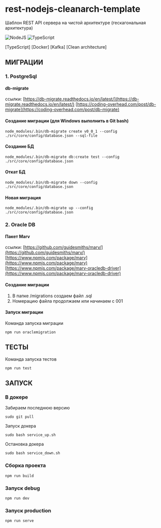# rest-nodejs-cleanarch-template
Шаблон REST API сервера на чистой архитектуре (гескагональная архитектура)

![NodeJS](https://img.shields.io/badge/node.js-6DA55F?style=for-the-badge&logo=node.js&logoColor=white) ![TypeScript](https://img.shields.io/badge/typescript-%23007ACC.svg?style=for-the-badge&logo=typescript&logoColor=white)

[TypeScript] [Docker] [Kafka] [Clean architecture]

## МИГРАЦИИ

### 1. PostgreSql
#### db-migrate
ссылки: 
[https://db-migrate.readthedocs.io/en/latest/](https://db-migrate.readthedocs.io/en/latest/)
[https://coding-overhead.com/post/db-migrate](https://coding-overhead.com/post/db-migrate)
#### Создание миграции (для Windows выполнить в Git bash)
    node_modules/.bin/db-migrate create v0_0_1 --config ./src/core/config/database.json --sql-file
#### Создание БД
    node_modules/.bin/db-migrate db:create test --config ./src/core/config/database.json
#### Откат БД
    node_modules/.bin/db-migrate down --config ./src/core/config/database.json
#### Новая миграция
    node_modules/.bin/db-migrate up --config ./src/core/config/database.json

### 2. Oracle DB
#### Пакет Marv
ссылки:
[https://github.com/guidesmiths/marv/](https://github.com/guidesmiths/marv/)
[https://www.npmjs.com/package/marv](https://www.npmjs.com/package/marv)
[https://www.npmjs.com/package/marv-oracledb-driver](https://www.npmjs.com/package/marv-oracledb-driver)

#### Создание миграции
1. В папке /migrations создаем файл .sql
2. Номерацию файла продолжаем или начинаем с 001

#### Запуск миграции
Команда запуска миграции

    npm run oraclemigration

## ТЕСТЫ
Команда запуска тестов

    npm run test

## ЗАПУСК
### В докере
Забираем последнюю версию

    sudo git pull

Запуск докера

    sudo bash service_up.sh

Остановка докера

    sudo bash service_down.sh

### Сборка проекта

    npm run build

### Запуск debug 

    npm run dev

### Запуск production

    npm run serve

